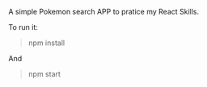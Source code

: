 A simple Pokemon search APP to pratice my React Skills.

To run it:

> npm install

And
> npm start
